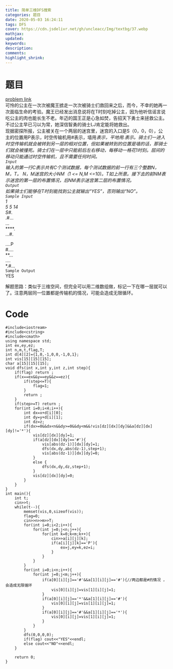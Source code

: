 ```yaml
---
title: 简单三维DFS搜索
categories: 题目
date: 2020-05-03 16:24:11
tags: DFS
cover: https://cdn.jsdelivr.net/gh/uncleacc/Img/textbg/37.webp
mathjax: 
updated: 
keywords: 
description: 
comments: 
highlight_shrink: 
---
```

# 题目
[problem link](http://acm.hdu.edu.cn/showproblem.php?pid=2102)   
可怜的公主在一次次被魔王掳走一次次被骑士们救回来之后，而今，不幸的她再一次面临生命的考验。魔王已经发出消息说将在T时刻吃掉公主，因为他听信谣言说吃公主的肉也能长生不老。年迈的国王正是心急如焚，告招天下勇士来拯救公主。不过公主早已习以为常，她深信智勇的骑士LJ肯定能将她救出。   
现据密探所报，公主被关在一个两层的迷宫里，迷宫的入口是S（0，0，0），公主的位置用P表示，时空传输机用#表示，墙用*表示，平地用.表示。骑士们一进入时空传输机就会被转到另一层的相对位置，但如果被转到的位置是墙的话，那骑士们就会被撞死。骑士们在一层中只能前后左右移动，每移动一格花1时刻。层间的移动只能通过时空传输机，且不需要任何时间。   
`Input`   
输入的第一行C表示共有C个测试数据，每个测试数据的前一行有三个整数N，M，T。 N，M迷宫的大小NM（1 <= N,M <=10)。T如上所意。接下去的前NM表示迷宫的第一层的布置情况，后NM表示迷宫第二层的布置情况。   
`Output`   
如果骑士们能够在T时刻能找到公主就输出“YES”，否则输出“NO”。   
`Sample Input`   
1   
5 5 14   
S#*.   
.#…   
…   
****.   
…#.   

….P   
#.…   
**…   
….   
*.#…   
`Sample Output`   
YES

解题思路：类似于三维空间，但完全可以用二维数组做，标记一下在哪一层就可以了。注意两层同一位置都是传输机的情况，可能会造成无限循环。
# Code
```
#include<iostream>
#include<cstring>
#include<cmath>
using namespace std;
int ex,ey,ez;
int n,m,t,flag,T;
int d[4][2]={1,0,-1,0,0,-1,0,1};
int vis[15][15][15];
char a[15][15][15];
void dfs(int x,int y,int z,int step){
	if(flag) return ;
	if(x==ex&&y==ey&&z==ez){
		if(step<=T){
			flag=1;
		}
		return ;
	}
	if(step>=T) return ;
	for(int i=0;i<4;i++){
		int dx=x+d[i][0];
		int dy=y+d[i][1];
		int dz=z;
		if(dx>=0&&dx<n&&dy>=0&&dy<m&&!vis[dz][dx][dy]&&a[dz][dx][dy]!='*'){
			vis[dz][dx][dy]=1;
			if(a[dz][dx][dy]=='#'){
				vis[abs(dz-1)][dx][dy]=1;
				dfs(dx,dy,abs(dz-1),step+1);
				vis[abs(dz-1)][dx][dy]=0;
			}
			else {
				dfs(dx,dy,dz,step+1);
			}
			vis[dz][dx][dy]=0;
		}
	}
}
int main(){
	int t;
	cin>>t;
	while(t--){
		memset(vis,0,sizeof(vis));
		flag=0;
		cin>>n>>m>>T;
		for(int i=0;i<2;i++){
			for(int j=0;j<n;j++){
				for(int k=0;k<m;k++){
					cin>>a[i][j][k];
					if(a[i][j][k]=='P'){
						ex=j,ey=k,ez=i;
					}
				}
			}
		}
		for(int i=0;i<n;i++){
			for(int j=0;j<m;j++){
				if(a[0][i][j]=='#'&&a[1][i][j]=='#'){//两边都是#的情况 ，会造成无限循环 
					vis[0][i][j]=vis[1][i][j]=1;
				}
				if(a[0][i][j]=='*'&&a[1][i][j]=='#'){
					vis[0][i][j]=vis[1][i][j]=1;
				}
				if(a[0][i][j]=='#'&&a[1][i][j]=='*'){
					vis[0][i][j]=vis[1][i][j]=1;
				}
			}
		}
		dfs(0,0,0,0);
		if(flag) cout<<"YES"<<endl;
		else cout<<"NO"<<endl;
	}
	
	return 0;
}
```
